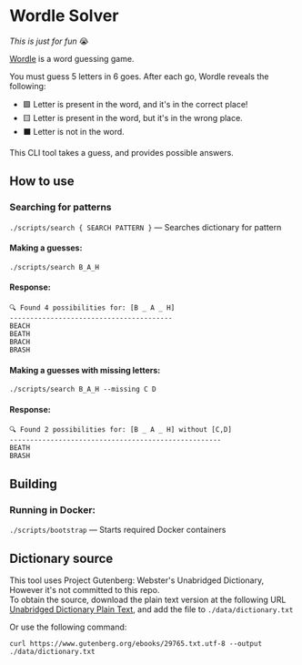 # Wordle Solver
*This is just for fun* 😭

[Wordle](https://www.powerlanguage.co.uk/wordle/) is a word guessing game.

You must guess 5 letters in 6 goes. After each go, Wordle reveals the following:
- 🟩 Letter is present in the word, and it's in the correct place!
- 🟨 Letter is present in the word, but it's in the wrong place.
- ⬛️ Letter is not in the word.

This CLI tool takes a guess, and provides possible answers.

## How to use
### Searching for patterns
`./scripts/search { SEARCH PATTERN }` — Searches dictionary for pattern  

#### Making a guesses:

`./scripts/search B_A_H`  

#### Response:
```
🔍 Found 4 possibilities for: [B _ A _ H]
----------------------------------------
BEACH
BEATH
BRACH
BRASH
```

#### Making a guesses with missing letters:

`./scripts/search B_A_H --missing C D`  

#### Response:
```
🔍 Found 2 possibilities for: [B _ A _ H] without [C,D]
----------------------------------------------------
BEATH
BRASH
```

## Building
### Running in Docker:
`./scripts/bootstrap` — Starts required Docker containers

## Dictionary source
This tool uses Project Gutenberg: Webster's Unabridged Dictionary, However it's not committed to this repo.  
To obtain the source, download the plain text version at the following URL [Unabridged Dictionary Plain Text](https://www.gutenberg.org/ebooks/29765.txt.utf-8), and add the file to `./data/dictionary.txt`

Or use the following command: 
```
curl https://www.gutenberg.org/ebooks/29765.txt.utf-8 --output ./data/dictionary.txt
```
